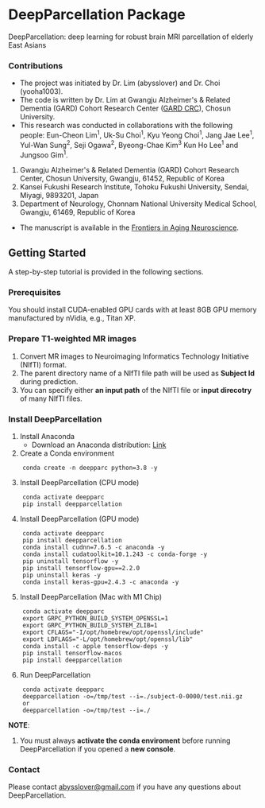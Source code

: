 # DeepParcellation Package
DeepParcellation: deep learning for robust brain MRI parcellation of elderly East Asians

### Contributions
- The project was initiated by Dr. Lim (abysslover) and Dr. Choi (yooha1003).
- The code is written by Dr. Lim at Gwangju Alzheimer's & Related Dementia (GARD) Cohort Research Center ([GARD CRC](http://nrcd.re.kr/)), Chosun University.
- This research was conducted in collaborations with the following people:
Eun-Cheon Lim<sup>1</sup>, Uk-Su Choi<sup>1</sup>, Kyu Yeong Choi<sup>1</sup>, Jang Jae Lee<sup>1</sup>, Yul-Wan Sung<sup>2</sup>, Seji Ogawa<sup>2</sup>, Byeong-Chae Kim<sup>3</sup> Kun Ho Lee<sup>1</sup> and Jungsoo Gim<sup>1</sup>.

1. Gwangju Alzheimer's & Related Dementia (GARD) Cohort Research Center, Chosun University, Gwangju, 61452, Republic of Korea
2. Kansei Fukushi Research Institute, Tohoku Fukushi University, Sendai, Miyagi, 9893201, Japan
3. Department of Neurology, Chonnam National University Medical School, Gwangju, 61469, Republic of Korea

- The manuscript is available in the [Frontiers in Aging Neuroscience](https://www.frontiersin.org/articles/10.3389/fnagi.2022.1027857/full).

## Getting Started
A step-by-step tutorial is provided in the following sections.

### Prerequisites
You should install CUDA-enabled GPU cards with at least 8GB GPU memory manufactured by nVidia, e.g., Titan XP.

### Prepare T1-weighted MR images

1. Convert MR images to Neuroimaging Informatics Technology Initiative (NIfTI) format.
2. The parent directory name of a NIfTI file path will be used as **Subject Id** during prediction.
3. You can specify either **an input path** of the NIfTI file or **input direcotry** of many NIfTI files.

### Install DeepParcellation
1. Install Anaconda
   - Download an Anaconda distribution: [Link](https://www.anaconda.com/distribution/)
2. Create a Conda environment
```
	conda create -n deepparc python=3.8 -y
```
3. Install DeepParcellation (CPU mode)
```
	conda activate deepparc
	pip install deepparcellation
```

4. Install DeepParcellation (GPU mode)
```
	conda activate deepparc
	pip install deepparcellation
	conda install cudnn=7.6.5 -c anaconda -y
	conda install cudatoolkit=10.1.243 -c conda-forge -y
	pip uninstall tensorflow -y
	pip install tensorflow-gpu==2.2.0
	pip uninstall keras -y
	conda install keras-gpu=2.4.3 -c anaconda -y
```
5. Install DeepParcellation (Mac with M1 Chip)
```
	conda activate deepparc
	export GRPC_PYTHON_BUILD_SYSTEM_OPENSSL=1
	export GRPC_PYTHON_BUILD_SYSTEM_ZLIB=1
	export CFLAGS="-I/opt/homebrew/opt/openssl/include"
	export LDFLAGS="-L/opt/homebrew/opt/openssl/lib"
	conda install -c apple tensorflow-deps -y
	pip install tensorflow-macos
	pip install deepparcellation
```
6. Run DeepParcellation
```
	conda activate deepparc
	deepparcellation -o=/tmp/test --i=./subject-0-0000/test.nii.gz
	or
	deepparcellation -o=/tmp/test --i=./
```
**NOTE**:
1. You must always **activate the conda enviroment** before running DeepParcellation if you opened a **new console**.

### Contact
Please contact abysslover@gmail.com if you have any questions about DeepParcellation.
